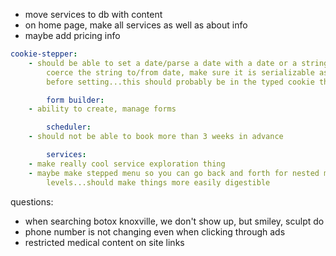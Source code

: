 - move services to db with content
- on home page, make all services as well as about info
- maybe add pricing info

```yml
cookie-stepper:
    - should be able to set a date/parse a date with a date or a string. maybe
        coerce the string to/from date, make sure it is serializable as a date
        before setting...this should probably be in the typed cookie thing

        form builder:
    - ability to create, manage forms

        scheduler:
    - should not be able to book more than 3 weeks in advance

        services:
    - make really cool service exploration thing
    - maybe make stepped menu so you can go back and forth for nested menu
        levels...should make things more easily digestible
```

questions:

- when searching botox knoxville, we don't show up, but smiley, sculpt do
- phone number is not changing even when clicking through ads
- restricted medical content on site links
